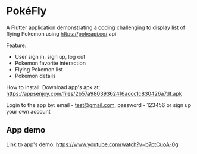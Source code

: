 # PokéFly

A Flutter application demonstrating a coding challenging to display list of flying Pokemon using https://pokeapi.co/ api

Feature: 
- User sign in, sign up, log out
- Pokemon favorite interaction
- Flying Pokemon list
- Pokemon details

How to install:
Download app's apk at: https://appsenjoy.com/files/2b57a98039362416accc1c830426a7df.apk

Login to the app by: email - test@gmail.com, password - 123456
or sign up your own account

## App demo

Link to app's demo: https://www.youtube.com/watch?v=b7ptCuoA-0g